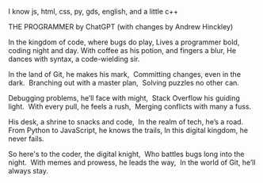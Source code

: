 I know js, html, css, py, gds, english, and a little c++

THE PROGRAMMER
by ChatGPT (with changes by Andrew Hinckley)

In the kingdom of code, where bugs do play, 
Lives a programmer bold, coding night and day. 
With coffee as his potion, and fingers a blur, 
He dances with syntax, a code-wielding sir.

In the land of Git, he makes his mark, 
Committing changes, even in the dark. 
Branching out with a master plan, 
Solving puzzles no other can.

Debugging problems, he’ll face with might, 
Stack Overflow his guiding light. 
With every pull, he feels a rush, 
Merging conflicts with many a fuss.

His desk, a shrine to snacks and code, 
In the realm of tech, he’s a road. 
From Python to JavaScript, he knows the trails, 
In this digital kingdom, he never fails.

So here's to the coder, the digital knight, 
Who battles bugs long into the night. 
With memes and prowess, he leads the way, 
In the world of Git, he’ll always stay.
